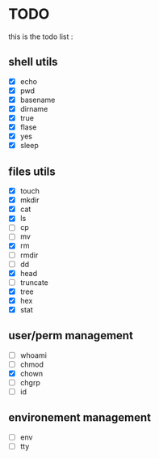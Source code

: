 # TODO
this is the todo list :
## shell utils
- [x] echo
- [x] pwd
- [x] basename
- [x] dirname
- [x] true
- [x] flase
- [x] yes
- [x] sleep
## files utils
- [x] touch
- [x] mkdir
- [x] cat
- [x] ls
- [ ] cp
- [ ] mv
- [x] rm
- [ ] rmdir
- [ ] dd
- [x] head
- [ ] truncate
- [x] tree
- [x] hex
- [x] stat
## user/perm management
- [ ] whoami
- [ ] chmod
- [x] chown
- [ ] chgrp
- [ ] id
## environement management
- [ ] env
- [ ] tty
